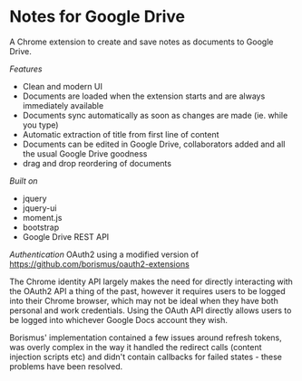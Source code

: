 Notes for Google Drive
=============

A Chrome extension to create and save notes as documents to Google Drive.

*Features*
- Clean and modern UI
- Documents are loaded when the extension starts and are always immediately available
- Documents sync automatically as soon as changes are made (ie. while you type)
- Automatic extraction of title from first line of content
- Documents can be edited in Google Drive, collaborators added and all the usual Google Drive goodness
- drag and drop reordering of documents

*Built on*
- jquery
- jquery-ui
- moment.js
- bootstrap
- Google Drive REST API

*Authentication*
OAuth2 using a modified version of https://github.com/borismus/oauth2-extensions

The Chrome identity API largely makes the need for directly interacting with the OAuth2 API a thing of the past, however it requires users to be logged into their Chrome browser, which may not be ideal when they have both personal and work credentials. Using the OAuth API directly allows users to be logged into whichever Google Docs account they wish.

Borismus' implementation contained a few issues around refresh tokens, was overly complex in the way it handled the redirect calls (content injection scripts etc) and didn't contain callbacks for failed states - these problems have been resolved.
